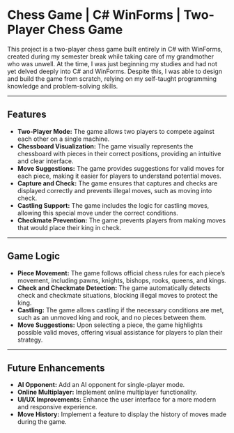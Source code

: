 # Chess Game | C# WinForms | Two-Player Chess Game

This project is a two-player chess game built entirely in C# with WinForms, created during my semester break while taking care of my grandmother who was unwell. At the time, I was just beginning my studies and had not yet delved deeply into C# and WinForms. Despite this, I was able to design and build the game from scratch, relying on my self-taught programming knowledge and problem-solving skills.

---

## Features

- **Two-Player Mode:** The game allows two players to compete against each other on a single machine.
- **Chessboard Visualization:** The game visually represents the chessboard with pieces in their correct positions, providing an intuitive and clear interface.
- **Move Suggestions:** The game provides suggestions for valid moves for each piece, making it easier for players to understand potential moves.
- **Capture and Check:** The game ensures that captures and checks are displayed correctly and prevents illegal moves, such as moving into check.
- **Castling Support:** The game includes the logic for castling moves, allowing this special move under the correct conditions.
- **Checkmate Prevention:** The game prevents players from making moves that would place their king in check.

---

## Game Logic

- **Piece Movement:** The game follows official chess rules for each piece’s movement, including pawns, knights, bishops, rooks, queens, and kings.
- **Check and Checkmate Detection:** The game automatically detects check and checkmate situations, blocking illegal moves to protect the king.
- **Castling:** The game allows castling if the necessary conditions are met, such as an unmoved king and rook, and no pieces between them.
- **Move Suggestions:** Upon selecting a piece, the game highlights possible valid moves, offering visual assistance for players to plan their strategy.

---

## Future Enhancements

- **AI Opponent:** Add an AI opponent for single-player mode.
- **Online Multiplayer:** Implement online multiplayer functionality.
- **UI/UX Improvements:** Enhance the user interface for a more modern and responsive experience.
- **Move History:** Implement a feature to display the history of moves made during the game.

